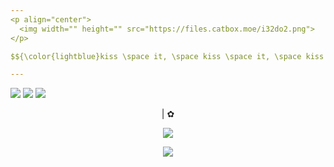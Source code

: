 ```yaml
---
<p align="center">
  <img width="" height="" src="https://files.catbox.moe/i32do2.png">
</p>

$${\color{lightblue}kiss \space it, \space kiss \space it, \space kiss \space it \space better, \space baby}$$

---
```



  [![](https://files.catbox.moe/7vnhjy.png)](https://astral.atabook.org/) [![](https://files.catbox.moe/2kbhsq.png)](https://kuromesh.straw.page/) [![](https://files.catbox.moe/yf46q0.png)](https://sntry.cc/shadowdog)


<p align="center">
|
   ✿


<p align="center">
<img src="https://files.catbox.moe/rynhga.webp" /></p>
<p align="center">
<img src="https://files.catbox.moe/534jl3.png" /></p>






  


